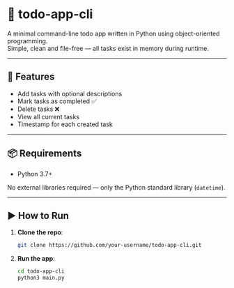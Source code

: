 # 📝 todo-app-cli

A minimal command-line todo app written in Python using object-oriented programming.  
Simple, clean and file-free — all tasks exist in memory during runtime.

---

## 🚀 Features

- Add tasks with optional descriptions
- Mark tasks as completed ✅
- Delete tasks ❌
- View all current tasks
- Timestamp for each created task

---

## 📦 Requirements

- Python 3.7+

No external libraries required — only the Python standard library (`datetime`).

---

## ▶️ How to Run

1. **Clone the repo**:
   ```bash
   git clone https://github.com/your-username/todo-app-cli.git

2. **Run the app**:
   ```bash
   cd todo-app-cli
   python3 main.py
